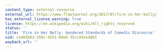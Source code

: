 ```yaml
---
content_type: external-resource
external_url: https://www.flowjournal.org/2017/07/fire-in-her-belly/
has_external_license_warning: true
license: https://en.wikipedia.org/wiki/All_rights_reserved
status: ''
title: 'Fire in Her Belly: Gendered Standards of Comedic Discourse'
uid: ce401b63-359c-4551-8de4-35cc442edd63
wayback_url: ''
---
```

